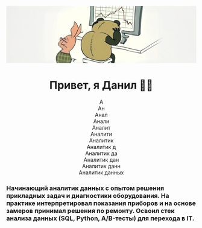 <p align="center">
  <img src="https://github.com/notvarprod/notvarprod/raw/main/1.PNG" />
</p>

<h1 align="center">Привет, я Данил 👋🏻</h1>

<p align="center">
А<br>
Ан<br>
Анал<br>
Анали<br>
Аналит<br>
Аналити<br>
Аналитик<br>
Аналитик д<br>
Аналитик да<br>
Аналитик дан<br>
Аналитик данн<br>
Аналитик данных<br>
</p>

### Начинающий аналитик данных с опытом решения прикладных задач и диагностики оборудования. На практике интерпретировал показания приборов и на основе замеров принимал решения по ремонту. Освоил стек анализа данных (SQL, Python, A/B-тесты) для перехода в IT.
